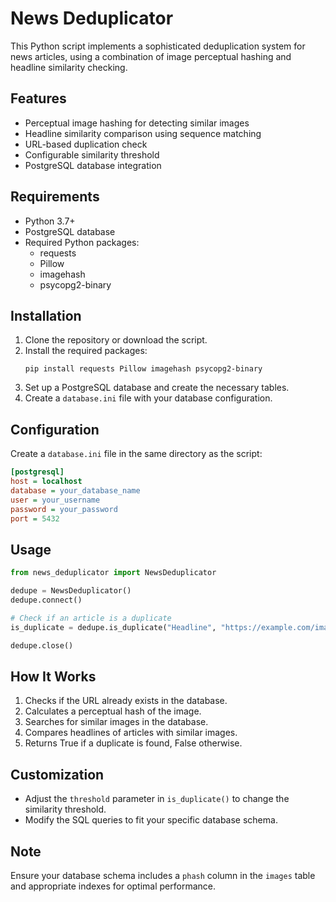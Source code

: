 # News Deduplicator

This Python script implements a sophisticated deduplication system for news articles, using a combination of image perceptual hashing and headline similarity checking.

## Features

- Perceptual image hashing for detecting similar images
- Headline similarity comparison using sequence matching
- URL-based duplication check
- Configurable similarity threshold
- PostgreSQL database integration

## Requirements

- Python 3.7+
- PostgreSQL database
- Required Python packages:
  - requests
  - Pillow
  - imagehash
  - psycopg2-binary

## Installation

1. Clone the repository or download the script.
2. Install the required packages:
   ```
   pip install requests Pillow imagehash psycopg2-binary
   ```
3. Set up a PostgreSQL database and create the necessary tables.
4. Create a `database.ini` file with your database configuration.

## Configuration

Create a `database.ini` file in the same directory as the script:

```ini
[postgresql]
host = localhost
database = your_database_name
user = your_username
password = your_password
port = 5432
```

## Usage

```python
from news_deduplicator import NewsDeduplicator

dedupe = NewsDeduplicator()
dedupe.connect()

# Check if an article is a duplicate
is_duplicate = dedupe.is_duplicate("Headline", "https://example.com/image.jpg")

dedupe.close()
```

## How It Works

1. Checks if the URL already exists in the database.
2. Calculates a perceptual hash of the image.
3. Searches for similar images in the database.
4. Compares headlines of articles with similar images.
5. Returns True if a duplicate is found, False otherwise.

## Customization

- Adjust the `threshold` parameter in `is_duplicate()` to change the similarity threshold.
- Modify the SQL queries to fit your specific database schema.

## Note

Ensure your database schema includes a `phash` column in the `images` table and appropriate indexes for optimal performance.
